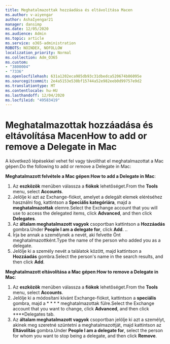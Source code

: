 ```yaml
---
title: Meghatalmazottak hozzáadása és eltávolítása Macen
ms.author: v-aiyengar
author: AshaIyengar21
manager: dansimp
ms.date: 12/05/2020
ms.audience: Admin
ms.topic: article
ms.service: o365-administration
ROBOTS: NOINDEX, NOFOLLOW
localization_priority: Normal
ms.collection: Adm_O365
ms.custom:
- "3800004"
- "7336"
ms.openlocfilehash: 631a1202eca985db93c31dbedca520674b06095e
ms.sourcegitcommit: 2e4a5153e530bf15744a52e982eeb0d99757e9d2
ms.translationtype: MT
ms.contentlocale: hu-HU
ms.lasthandoff: 12/04/2020
ms.locfileid: "49583419"
---
```

# <a name="how-to-add-or-remove-a-delegate-in-mac"></a><span data-ttu-id="e62b9-102">Meghatalmazottak hozzáadása és eltávolítása Macen</span><span class="sxs-lookup"><span data-stu-id="e62b9-102">How to add or remove a Delegate in Mac</span></span>

<span data-ttu-id="e62b9-103">A következő lépésekkel vehet fel vagy távolíthat el meghatalmazottat a Mac gépen:</span><span class="sxs-lookup"><span data-stu-id="e62b9-103">Do the following to add or remove a Delegate in Mac:</span></span>

<span data-ttu-id="e62b9-104">**Meghatalmazott felvétele a Mac gépen**:</span><span class="sxs-lookup"><span data-stu-id="e62b9-104">**How to add a Delegate in Mac**:</span></span>

1. <span data-ttu-id="e62b9-105">Az **eszközök** menüben válassza a **fiókok** lehetőséget.</span><span class="sxs-lookup"><span data-stu-id="e62b9-105">From the **Tools** menu, select **Accounts**.</span></span>
1. <span data-ttu-id="e62b9-106">Jelölje ki azt az Exchange-fiókot, amelyet a delegált elemek eléréséhez használni fog, kattintson a **Speciális kategóriára**, majd a **meghatalmazottak** elemre.</span><span class="sxs-lookup"><span data-stu-id="e62b9-106">Select the Exchange account that you will use to access the delegated items, click **Advanced**, and then click **Delegates**.</span></span>
1. <span data-ttu-id="e62b9-107">Az **általam meghatalmazott vagyok** csoportban kattintson a **Hozzáadás** gombra.</span><span class="sxs-lookup"><span data-stu-id="e62b9-107">Under **People I am a delegate for**, click **Add**.</span></span> <span data-ttu-id="e62b9-108">.</span><span class="sxs-lookup"><span data-stu-id="e62b9-108">.</span></span>
1. <span data-ttu-id="e62b9-109">Írja be annak a személynek a nevét, aki felvette Önt meghatalmazottként.</span><span class="sxs-lookup"><span data-stu-id="e62b9-109">Type the name of the person who added you as a delegate.</span></span>
1. <span data-ttu-id="e62b9-110">Jelölje ki a személy nevét a találatok között, majd kattintson a **Hozzáadás** gombra.</span><span class="sxs-lookup"><span data-stu-id="e62b9-110">Select the person's name in the search results, and then click **Add**.</span></span>
 
<span data-ttu-id="e62b9-111">**Meghatalmazott eltávolítása a Mac gépen**:</span><span class="sxs-lookup"><span data-stu-id="e62b9-111">**How to remove a Delegate in Mac**:</span></span>

1. <span data-ttu-id="e62b9-112">Az **eszközök** menüben válassza a **fiókok** lehetőséget.</span><span class="sxs-lookup"><span data-stu-id="e62b9-112">From the **Tools** menu, select **Accounts**.</span></span>
1. <span data-ttu-id="e62b9-113">Jelölje ki a módosítani kívánt Exchange-fiókot, kattintson a **speciális** gombra, majd a \* \* \* \* meghatalmazottak fülre.</span><span class="sxs-lookup"><span data-stu-id="e62b9-113">Select the Exchange account that you want to change, click **Advanced**, and then click \*\*\*\*Delegates tab.</span></span>
1. <span data-ttu-id="e62b9-114">Az **általam meghatalmazott vagyok** csoportban jelölje ki azt a személyt, akinek meg szeretné szüntetni a meghatalmazottját, majd kattintson az **Eltávolítás** gombra.</span><span class="sxs-lookup"><span data-stu-id="e62b9-114">Under **People I am a delegate for**, select the person for whom you want to stop being a delegate, and then click **Remove**.</span></span>
